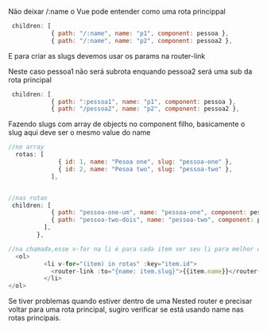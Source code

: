 Não deixar /:name o Vue pode entender como uma rota princippal

```js
 children: [
            { path: "/:name", name: "p1", component: pessoa },
            { path: "/:name", name: "p2", component: pessoa2 },
```

E para criar as slugs devemos usar os params na router-link

Neste caso pessoa1 não será subrota enquando pessoa2 será uma sub da rota principal

```js
 children: [
            { path: ":pessoa1", name: "p1", component: pessoa },
            { path: "/pessoa2", name: "p2", component: pessoa2 },
```

Fazendo slugs com array de objects no component filho, basicamente o slug aqui deve ser o mesmo value do name

```js
//no array
  rotas: [
              { id: 1, name: "Pesoa one", slug: "pessoa-one" },
              { id: 2, name: "Pesoa two", slug: "pessoa-two" },
            ],


//nas rotas
 children: [
            { path: "pessoa-one-um", name: "pessoa-one", component: pessoa },
            { path: "pessoa-two-dois", name: "pessoa-two", component: pessoa2 },
          ],
        },

//na chamada,esse v-for na li é para cada item ser seu li para melhor organização
  <ol>
          <li v-for="(item) in rotas" :key="item.id">
            <router-link :to="{name: item.slug}">{{item.name}}</router-link>
          </li>
</ol>
```

Se tiver problemas quando estiver dentro de uma Nested router e precisar voltar para uma rota principal, sugiro verificar se está usando name nas rotas principais.

